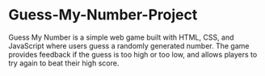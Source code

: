 # Guess-My-Number-Project
Guess My Number is a simple web game built with HTML, CSS, and JavaScript where users guess a randomly generated number. The game provides feedback if the guess is too high or too low, and allows players to try again to beat their high score.

